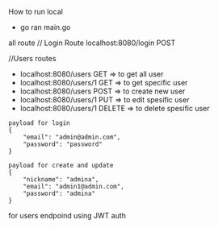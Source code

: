 How to run local
- go ran main.go


all route
// Login Route
localhost:8080/login POST

//Users routes
- localhost:8080/users  GET => to get all user
- localhost:8080/users/1 GET => to get specific user
- localhost:8080/users POST => to create new user
- localhost:8080/users/1 PUT => to edit spesific user
- localhost:8080/users/1 DELETE => to delete spesific user

```
payload for login
{
    "email": "admin@admin.com",
    "password": "password"
}
```

```
payload for create and update
{
    "nickname": "admina",
    "email": "admin1@admin.com",
    "password": "admina"
}
```

for users endpoind using JWT auth
